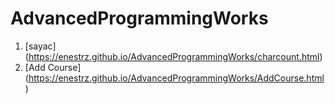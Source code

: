 # AdvancedProgrammingWorks
1. [sayac] (https://enestrz.github.io/AdvancedProgrammingWorks/charcount.html)
2. [Add Course] (https://enestrz.github.io/AdvancedProgrammingWorks/AddCourse.html)
